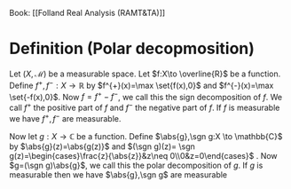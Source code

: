Book: [[Folland Real Analysis (RAMT&TA)]]
# Definition (Polar decopmosition)
Let $(X,\mathcal{M})$ be a measurable space.
Let $f:X\to \overline{R}$ be a function.
Define $f^{+},f^{-}:X\to \mathbb{R}$ by $f^{+}(x)=\max \set{f(x),0}$ and $f^{-}(x)=\max \set{-f(x),0}$.
Now $f=f^{+}-f^{-}$, we call this the sign decomposition of $f$.
We call $f^{+}$ the positive part of $f$ and $f^{-}$ the negative part of $f$.
If $f$ is measurable we have $f^{+},f^{-}$ are measurable.

Now let $g:X \to \mathbb{C}$ be a function.
Define $\abs{g},\sgn g:X \to \mathbb{C}$ by $\abs{g}(z)=\abs{g(z)}$ and $(\sgn g)(z)= \sgn g(z)=\begin{cases}\frac{z}{\abs{z}}&z\neq 0\\0&z=0\end{cases}$ .
Now $g=(\sgn g)\abs{g}$, we call this the polar decomposition of $g$.
If $g$ is measurable then we have $\abs{g},\sgn g$ are measurable